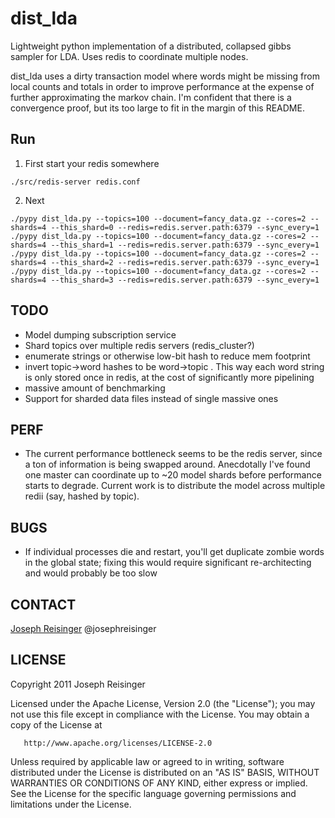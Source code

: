 # dist_lda

Lightweight python implementation of a distributed, collapsed gibbs sampler for
LDA. Uses redis to coordinate multiple nodes.

dist_lda uses a dirty transaction model where words might be missing from local
counts and totals in order to improve performance at the expense of further
approximating the markov chain. I'm confident that there is a convergence
proof, but its too large to fit in the margin of this README.

## Run
1. First start your redis somewhere 
```
./src/redis-server redis.conf
```
2. Next 
```
./pypy dist_lda.py --topics=100 --document=fancy_data.gz --cores=2 --shards=4 --this_shard=0 --redis=redis.server.path:6379 --sync_every=1
./pypy dist_lda.py --topics=100 --document=fancy_data.gz --cores=2 --shards=4 --this_shard=1 --redis=redis.server.path:6379 --sync_every=1
./pypy dist_lda.py --topics=100 --document=fancy_data.gz --cores=2 --shards=4 --this_shard=2 --redis=redis.server.path:6379 --sync_every=1
./pypy dist_lda.py --topics=100 --document=fancy_data.gz --cores=2 --shards=4 --this_shard=3 --redis=redis.server.path:6379 --sync_every=1
```

## TODO
* Model dumping subscription service
* Shard topics over multiple redis servers (redis_cluster?)
* enumerate strings or otherwise low-bit hash to reduce mem footprint
* invert topic->word hashes to be word->topic . This way each word string is only stored once in redis, at the cost of significantly more pipelining
* massive amount of benchmarking
* Support for sharded data files instead of single massive ones

## PERF
* The current performance bottleneck seems to be the redis server, since a ton of information is being swapped around. Anecdotally I've found one master can coordinate up to ~20 model shards before performance starts to degrade. Current work is to distribute the model across multiple redii (say, hashed by topic).


## BUGS
* If individual processes die and restart, you'll get duplicate zombie words in the global state; fixing this would require significant re-architecting and would probably be too slow


## CONTACT
[Joseph Reisinger](http://www.cs.utexas.edu/~joeraii)
@josephreisinger

## LICENSE

   Copyright 2011 Joseph Reisinger

   Licensed under the Apache License, Version 2.0 (the "License");
   you may not use this file except in compliance with the License.
   You may obtain a copy of the License at

       http://www.apache.org/licenses/LICENSE-2.0

   Unless required by applicable law or agreed to in writing, software
   distributed under the License is distributed on an "AS IS" BASIS,
   WITHOUT WARRANTIES OR CONDITIONS OF ANY KIND, either express or implied.
   See the License for the specific language governing permissions and
   limitations under the License.

